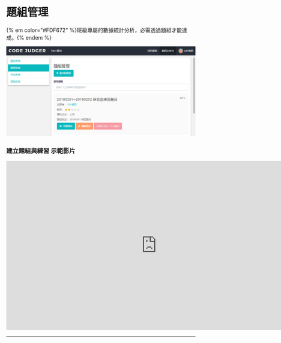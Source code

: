# 題組管理 #

{% em color="#FDF672" %}班級專屬的數據統計分析，必需透過題組才能達成。{% endem %}

![](/assets/cjmd02教師主控台-02-題組管理-01-建立新題組-04.png)

### 建立題組與練習 示範影片 ###
<iframe width="800" height="450" src="https://www.youtube.com/embed/fFzSY8ispCc" frameborder="0" allow="autoplay; encrypted-media" allowfullscreen></iframe>


---


